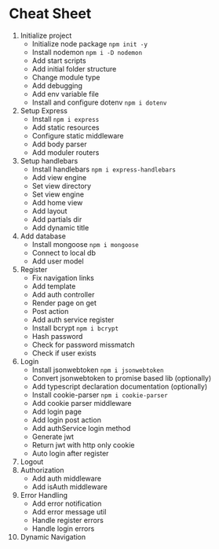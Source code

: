 # Cheat Sheet

1. Initialize project
   - Initialize node package `npm init -y`
   - Install nodemon `npm i -D nodemon`
   - Add start scripts
   - Add initial folder structure
   - Change module type
   - Add debugging
   - Add env variable file
   - Install and configure dotenv `npm i dotenv`
2. Setup Express
   - Install `npm i express`
   - Add static resources
   - Configure static middleware
   - Add body parser
   - Add moduler routers
3. Setup handlebars
   - Install handlebars `npm i express-handlebars`
   - Add view engine
   - Set view directory
   - Set view engine
   - Add home view
   - Add layout
   - Add partials dir
   - Add dynamic title
4. Add database
   - Install mongoose `npm i mongoose`
   - Connect to local db
   - Add user model
5. Register
   - Fix navigation links
   - Add template
   - Add auth controller
   - Render page on get
   - Post action
   - Add auth service register
   - Install bcrypt `npm i bcrypt`
   - Hash password
   - Check for password missmatch
   - Check if user exists
6. Login
   - Install jsonwebtoken `npm i jsonwebtoken`
   - Convert jsonwebtoken to promise based lib (optionally)
   - Add typescript declaration documentation (optionally)
   - Install cookie-parser `npm i cookie-parser`
   - Add cookie parser middleware
   - Add login page
   - Add login post action
   - Add authService login method
   - Generate jwt
   - Return jwt with http only cookie
   - Auto login after register
7. Logout
8. Authorization
   - Add auth middleware
   - Add isAuth middleware
9. Error Handling
   - Add error notification
   - Add error message util
   - Handle register errors
   - Handle login errors
10. Dynamic Navigation
